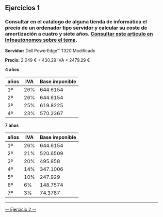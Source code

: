 ## Ejercicios 1
### Consultar en el catálogo de alguna tienda de informática el precio de un ordenador tipo servidor y calcular su coste de amortización a cuatro y siete años. [Consultar este artículo en Infoautónomos sobre el tema](http://www.infoautonomos.com/consultas-a-la-comunidad/988/).


**Servidor:** Dell PowerEdge™ T320 Modificado

**Precio:** 2.049 € + 430.29 IVA = 2479.29 €

**4 años**

| **años** | IVA | Base imponible |
| --- | --- | -------- |
| 1º  | 26% | 644.6154 |
| 2º  | 26% | 644.6154 |
| 3º  | 25% | 619.8225 |
| 4º  | 23% | 570.2367 |


**7 años**

**años** | IVA | Base imponible
| --- | --- | --------- |
| 1º  | 26% | 644.6154  |
| 2º  | 21% | 520.6509  |
| 3º  | 20% | 495.858   |
| 4º  | 14% | 347.1006  |
| 5º  | 10% | 247.929   |
| 6º  | 6%  | 148.7574  |
| 7º  | 3%  | 74.3787   |


-------------------------------------------

[-- Ejercicio 2 --](./ejercicio02.md)

